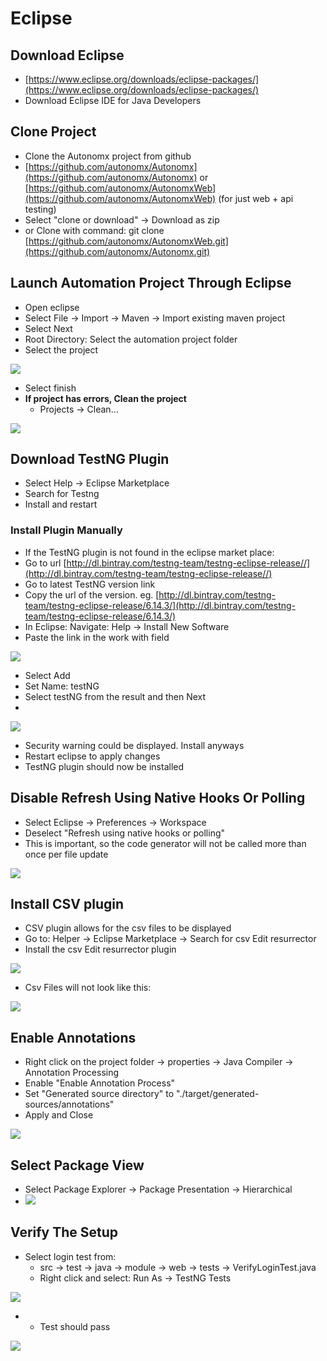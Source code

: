 # Eclipse

## Download Eclipse

* [https://www.eclipse.org/downloads/eclipse-packages/](https://www.eclipse.org/downloads/eclipse-packages/)
* Download Eclipse IDE for Java Developers

## Clone Project

* Clone the Autonomx project from github
* [https://github.com/autonomx/Autonomx](https://github.com/autonomx/Autonomx) or [https://github.com/autonomx/AutonomxWeb](https://github.com/autonomx/AutonomxWeb) \(for just web + api testing\)
* Select "clone or download" -&gt; Download as zip
* or Clone with command: git clone [https://github.com/autonomx/AutonomxWeb.git](https://github.com/autonomx/Autonomx.git)

## Launch Automation Project Through Eclipse

* Open eclipse
* Select File → Import → Maven → Import existing maven project
* Select Next
* Root Directory: Select the automation project folder
* Select the project

![](../../.gitbook/assets/image%20%2876%29.png)

* Select finish
* **If project has errors, Clean the project**
  * Projects -&gt; Clean...

![](../../.gitbook/assets/image%20%2873%29.png)

## Download TestNG Plugin

* Select Help -&gt; Eclipse Marketplace
* Search for Testng
* Install and restart



### Install Plugin Manually

* If the TestNG plugin is not found in the eclipse market place:
* Go to url [http://dl.bintray.com/testng-team/testng-eclipse-release//](http://dl.bintray.com/testng-team/testng-eclipse-release//)
* Go to latest TestNG version link
* Copy the url of the version. eg. [http://dl.bintray.com/testng-team/testng-eclipse-release/6.14.3/](http://dl.bintray.com/testng-team/testng-eclipse-release/6.14.3/)
* In Eclipse: Navigate: Help -&gt; Install New Software
* Paste the link in the work with field

![](../../.gitbook/assets/image%20%281%29.png)

* Select Add
* Set Name: testNG
* Select testNG from the result and then Next
* 
![](../../.gitbook/assets/image%20%2834%29.png)

* Security warning could be displayed. Install anyways
* Restart eclipse to apply changes
* TestNG plugin should now be installed

## Disable Refresh Using Native Hooks Or Polling

* Select Eclipse -&gt; Preferences -&gt; Workspace
* Deselect "Refresh using native hooks or polling"
* This is important, so the code generator will not be called more than once per file update

![](../../.gitbook/assets/image%20%2826%29.png)



## Install CSV plugin

* CSV plugin allows for the csv files to be displayed 
* Go to: Helper -&gt; Eclipse Marketplace -&gt; Search for csv Edit resurrector
* Install the csv Edit resurrector plugin

![](../../.gitbook/assets/image%20%2859%29.png)

* Csv Files will not look like this:

![](../../.gitbook/assets/image%20%2810%29.png)

## Enable Annotations

* Right click on the project folder -&gt; properties -&gt; Java Compiler -&gt; Annotation Processing
* Enable "Enable Annotation Process"
* Set "Generated source directory" to "./target/generated-sources/annotations"
* Apply and Close

![](../../.gitbook/assets/image%20%2848%29.png)

## Select Package View

* Select Package Explorer → Package Presentation → Hierarchical
* ![](../../.gitbook/assets/image%20%2862%29.png)

## Verify The Setup

* Select login test from:
  * src → test → java → module -&gt; web -&gt; tests → VerifyLoginTest.java
  * Right click and select: Run As → TestNG Tests

![](../../.gitbook/assets/image%20%2836%29.png)

* * Test should pass

![](../../.gitbook/assets/image%20%2819%29.png)

